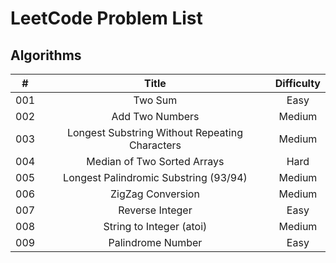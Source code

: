 # LeetCode Problem List
## Algorithms
| # | Title | Difficulty |
| :---: | :---: | :---: |
| 001 | Two Sum | Easy |
| 002 | Add Two Numbers | Medium |
| 003 | Longest Substring Without Repeating Characters | Medium |
| 004 | Median of Two Sorted Arrays | Hard |
| 005 | Longest Palindromic Substring (93/94) | Medium |
| 006 | ZigZag Conversion | Medium |
| 007 | Reverse Integer | Easy |
| 008 | String to Integer (atoi) | Medium |
| 009 | Palindrome Number | Easy |

